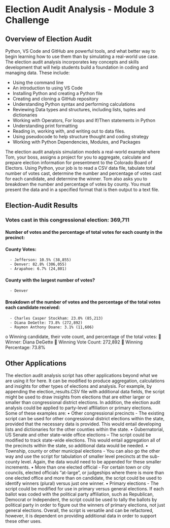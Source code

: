 # Election Audit Analysis - Module 3 Challenge
## Overview of Election Audit

Python, VS Code and GitHub are powerful tools, and what better way to begin learning how to use them than by simulating a real-world use case. The election audit analysis incorporates key concepts and skills development that will help students build a foundation in coding and managing data. These include:

- Using the command line
- An introduction to using VS Code
- Installing Python and creating a Python file
- Creating and cloning a GitHub repository
- Understanding Python syntax and performing calculations
- Reviewing Data types and structures, including lists, tuples and dictionaries
- Working with Operators, For loops and If/Then statements in Python
- Understanding print formatting
- Reading in, working with, and writing out to data files.
- Using pseudocode to help structure thought and coding strategy
- Working with Python Dependencies, Modules, and Packages

The election audit analysis simulation models a real-world example where Tom, your boss, assigns a project for you to aggregate, calculate and prepare election information for presentment to the Colorado Board of Electors. Using Python, your job is to read a CSV data file, tabulate total number of votes cast, determine the number and percentage of votes cast for each candidate, and determine the winner. Tom also asks you to breakdown the number and percentage of votes by county. You must present the data and in a specified format that is then output to a text file.   

## Election-Audit Results 
### Votes cast in this congressional election: 369,711
#### Number of votes and the percentage of total votes for each county in the precinct:

#### County Votes:
      -	Jefferson: 10.5% (38,855)
      -	Denver: 82.8% (306,055)
      -	Arapahoe: 6.7% (24,801)

#### County with the largest number of votes?
      - Denver

#### Breakdown of the number of votes and the percentage of the total votes each candidate received:
      - Charles Casper Stockham: 23.0% (85,213)   
      - Diana DeGette: 73.8% (272,892)
      - Raymon Anthony Doane: 3.1% (11,606)
o	Winning candidate, their vote count, and percentage of the total votes:
	Winner: Diana DeGette
	Winning Vote Count: 272,892
	Winning Percentage: 73.8%

## Other Applications
The election audit analysis script has other applications beyond what we are using it for here. It can be modified to produce aggregation, calculations and insights for other types of elections and analysis. For example, by appending the election_results.CSV file with additional data fields, the script might be used to draw insights from elections that are either larger or smaller than congressional district elections. In addition, the election audit analysis could be applied to party-level affiliation or primary elections. Some of these examples are:
•	Other congressional precincts - The existing script can be used for other congressional district elections within the state, provided that the necessary data is provided. This would entail developing lists and dictionaries for the other counties within the state. 
•	Gubernatorial, US Senate and other state-wide office elections – The script could be modified to track state-wide elections. This would entail aggregation all of the precincts within the state, so additional data would be needed. 
•	Township, county or other municipal elections - You can also go the other way and use the script for tabulation of smaller level precincts at the sub-county level. Again, the data would need to be appended for these smaller increments. 
•	More than one elected official  - For certain town or city councils, elected officials “at-large”, or judgeships where there is more than one elected office and more than on candidate, the script could be used to identify winners (plural) versus just one winner. 
•	Primary elections - The script could be modified for use in primary versus general elections. If each ballot was coded with the political party affiliation, such as Republican, Democrat or Independent, the script could be used to tally the ballots by political party in order to figure out the winners of primary elections, not just general elections. 
Overall, the script is versatile and can be refactored, however, it is dependent on providing additional data in order to support these other uses.
